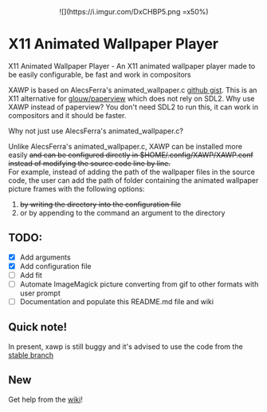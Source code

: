<div style="text-align: center;">
  ![](https://i.imgur.com/DxCHBP5.png =x50%)
</div>

# X11 Animated Wallpaper Player 
X11 Animated Wallpaper Player - An X11 animated wallpaper player made to be easily configurable, be fast and work in compositors

XAWP is based on AlecsFerra's animated_wallpaper.c <a href="https://gist.github.com/AlecsFerra/ef1cc008990319f3b676eb2d8aa89903">github gist</a>.
This is an X11 alternative for <a href="https://github.com/glouw/paperview">glouw/paperview</a> which does not rely on SDL2.
Why use XAWP instead of paperview? You don't need SDL2 to run this, it can work in compositors and it should be faster.

Why not just use AlecsFerra's animated_wallpaper.c?

Unlike AlecsFerra's animated_wallpaper.c, XAWP can be installed more easily ~~and can be configured directly in $HOME/.config/XAWP/XAWP.conf instead of modifying the source code line by line.~~<br>
For example, instead of adding the path of the wallpaper files in the source code, the user can add the path of folder containing the animated wallpaper picture frames with the following options:

1. ~~by writing the directory into the configuration file~~
2. or by appending to the command an argument to the directory


## TODO:

- [x] Add arguments
- [x] Add configuration file
- [ ] Add fit
- [ ] Automate ImageMagick picture converting from gif to other formats with user prompt
- [ ] Documentation and populate this README.md file and wiki

## Quick note!
In present, xawp is still buggy and it's advised to use the code from the [stable branch](https://github.com/TheRealOne78/XAWP/tree/stable)

## **New**
Get help from the [wiki](https://github.com/TheRealOne78/XAWP/wiki)!
